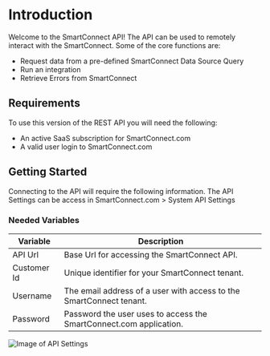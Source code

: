 # Introduction

Welcome to the SmartConnect API! The API can be used to remotely interact with the SmartConnect. Some of the core functions are:

* Request data from a pre-defined SmartConnect Data Source Query
* Run an integration
* Retrieve Errors from SmartConnect

## Requirements

To use this version of the REST API you will need the following:

* An active SaaS subscription for SmartConnect.com
* A valid user login to SmartConnect.com

## Getting Started

Connecting to the API will require the following information. The API Settings can be access in SmartConnect.com > System API Settings

### Needed Variables

Variable | Description
--------- | -----------
API Url | Base Url for accessing the SmartConnect API.
Customer Id | Unique identifier for your SmartConnect tenant.
Username | The email address of a user with access to the SmartConnect tenant.
Password | Password the user uses to access the SmartConnect.com application.


![Image of API Settings](https://www.eonesolutions.com/wp-content/uploads/2020/01/API_Details.png)
